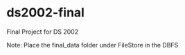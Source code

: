# ds2002-final
Final Project for DS 2002

Note: Place the final_data folder under FileStore in the DBFS
